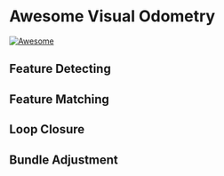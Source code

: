 # Awesome Visual Odometry
[![Awesome](https://cdn.rawgit.com/sindresorhus/awesome/d7305f38d29fed78fa85652e3a63e154dd8e8829/media/badge.svg)](https://github.com/chinhsuanwu/awesome-visual-odometry)

## Feature Detecting
## Feature Matching
## Loop Closure
## Bundle Adjustment
